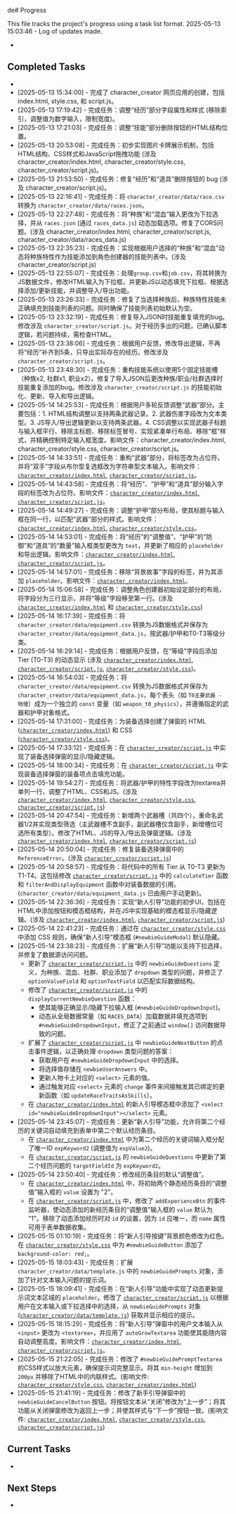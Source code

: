de# Progress

This file tracks the project's progress using a task list format.
2025-05-13 15:03:46 - Log of updates made.

*

## Completed Tasks

*
* [2025-05-13 15:34:00] - 完成了 character_creator 网页应用的创建，包括 index.html, style.css, 和 script.js。
* [2025-05-13 17:19:42] - 完成任务：调整“经历”部分字段属性和样式 (移除索引，调整值为数字输入，限制宽度)。
* [2025-05-13 17:21:03] - 完成任务：调整“技能”部分删除按钮的HTML结构位置。
* [2025-05-13 20:53:08] - 完成任务：初步实现图片卡牌展示机制，包括HTML结构、CSS样式和JavaScript拖拽功能 (涉及 character_creator/index.html, character_creator/style.css, character_creator/script.js)。
* [2025-05-13 21:53:50] - 完成任务：修复“经历”和“道具”删除按钮的 bug (涉及 character_creator/script.js)。
* [2025-05-13 22:16:41] - 完成任务：将 `character_creator/data/race.csv` 转换为 `character_creator/data/races.json`。
* [2025-05-13 22:27:48] - 完成任务：将“种族”和“混血”输入更改为下拉选择，并从 `races.json` (通过 `races_data.js`) 动态加载选项。修复了CORS问题。(涉及 character_creator/index.html, character_creator/script.js, character_creator/data/races_data.js)
* [2025-05-13 22:35:23] - 完成任务：实现根据用户选择的“种族”和“混血”动态将种族特性作为技能添加到角色创建器的技能列表中。(涉及 character_creator/script.js)
* [2025-05-13 22:55:07] - 完成任务：处理`group.csv`和`job.csv`，将其转换为JS数据文件，修改HTML输入为下拉框，并更新JS以动态填充下拉框、根据选择添加/更新技能，并调整导入/导出功能。
* [2025-05-13 23:26:33] - 完成任务：修复了当选择种族后，种族特性技能未正确填充到技能列表的问题。同时确保了技能列表初始默认为空。
* [2025-05-13 23:32:19] - 完成任务：修复导入JSON时技能重复填充的bug。修改涉及 `character_creator/script.js`。对于经历多出的问题，已确认脚本逻辑，若问题持续，需检查HTML。
* [2025-05-13 23:38:06] - 完成任务：根据用户反馈，修改导出逻辑，不再将“经历”补齐到5条，只导出实际存在的经历。修改涉及 `character_creator/script.js`。
* [2025-05-13 23:48:30] - 完成任务：重构技能系统以使用5个固定技能槽（种族x2, 社群x1, 职业x2）。修复了导入JSON后更改种族/职业/社群选择时技能重复添加的bug。修改涉及 `character_creator/script.js` 的技能初始化、更新、导入和导出逻辑。
* [2025-05-14 14:25:53] - 完成任务：根据用户多轮反馈调整“武器”部分。主要包括：1. HTML结构调整以支持两条武器记录。2. 武器伤害字段改为文本类型。3. JS导入/导出逻辑更新以支持两条武器。4. CSS调整以实现武器子标题与输入框平行、移除主标题、移除标签冒号、实现紧凑单行布局、移除“框”样式，并精确控制特定输入框宽度。影响文件：character_creator/index.html, character_creator/style.css, character_creator/script.js。
* [2025-05-14 14:33:51] - 完成任务：重构“武器”部分，将标签改为占位符，并将“双手”字段从布尔型复选框改为字符串型文本输入。影响文件：[`character_creator/index.html`](character_creator/index.html), [`character_creator/script.js`](character_creator/script.js)。
* [2025-05-14 14:43:58] - 完成任务：将“经历”、“护甲”和“道具”部分输入字段的标签改为占位符。影响文件：[`character_creator/index.html`](character_creator/index.html), [`character_creator/script.js`](character_creator/script.js)。
* [2025-05-14 14:49:27] - 完成任务：调整“护甲”部分布局，使其标题与输入框在同一行，以匹配“武器”部分的样式。影响文件：[`character_creator/index.html`](character_creator/index.html), [`character_creator/style.css`](character_creator/style.css)。
* [2025-05-14 14:53:01] - 完成任务：将“经历”的“调整值”、“护甲”的“防御”和“道具”的“数量”输入框类型更改为 `text`，并更新了相应的 `placeholder` 和导出逻辑。影响文件：[`character_creator/index.html`](character_creator/index.html), [`character_creator/script.js`](character_creator/script.js)。
* [2025-05-14 14:57:01] - 完成任务：移除“背景故事”字段的标签，并为其添加 `placeholder`。影响文件：[`character_creator/index.html`](character_creator/index.html)。
* [2025-05-14 15:06:58] - 完成任务：调整角色创建器初始设定部分的布局，将字段分为三行显示，并将“等级”字段移至第一行。(涉及 [`character_creator/index.html`](character_creator/index.html:15) 和 [`character_creator/style.css`](character_creator/style.css:77))
* [2025-05-14 16:17:39] - 完成任务：将 `character_creator/data/equipment.csv` 转换为JS数据格式并保存为 `character_creator/data/equipment_data.js`，按武器/护甲和T0-T3等级分类。
* [2025-05-14 16:29:14] - 完成任务：根据用户反馈，在“等级”字段后添加 Tier (T0-T3) 的动态显示 (涉及 [`character_creator/index.html`](character_creator/index.html), [`character_creator/script.js`](character_creator/script.js), [`character_creator/style.css`](character_creator/style.css))。
* [2025-05-14 16:54:03] - 完成任务：将 `character_creator/data/equipment.csv` 转换为JS数据格式并保存为 `character_creator/data/equipment_data.js`，每个表头（如 `T0主要武器 - 物理`）成为一个独立的 `const` 变量（如 `weapon_t0_physics`），并遵循指定的武器和护甲对象格式。
* [2025-05-14 17:31:00] - 完成任务：为装备选择创建了弹窗的 HTML ([`character_creator/index.html`](character_creator/index.html:229)) 和 CSS ([`character_creator/style.css`](character_creator/style.css))。
* [2025-05-14 17:33:12] - 完成任务：在 [`character_creator/script.js`](character_creator/script.js) 中实现了装备选择弹窗的显示/隐藏逻辑。
* [2025-05-14 18:00:34] - 完成任务：在 [`character_creator/script.js`](character_creator/script.js) 中实现装备选择弹窗的装备项点击填充功能。
* [2025-05-14 19:54:27] - 完成任务：将武器/护甲的特性字段改为textarea并单列一行，调整了HTML、CSS和JS。(涉及 [`character_creator/index.html`](character_creator/index.html), [`character_creator/style.css`](character_creator/style.css), [`character_creator/script.js`](character_creator/script.js))
* [2025-05-14 20:47:54] - 完成任务：新增两个武器槽（共四个），重命名武器1/2并实现类型筛选（主武器槽不含副手，副武器槽仅含副手，新增槽位可选所有类型）。修改了HTML、JS的导入/导出及弹窗逻辑。(涉及 [`character_creator/index.html`](character_creator/index.html), [`character_creator/script.js`](character_creator/script.js))
* [2025-05-14 20:50:04] - 完成任务：修复装备选择弹窗中的 `ReferenceError`。(涉及 [`character_creator/script.js`](character_creator/script.js))
* [2025-05-14 20:58:57] - 完成任务：将代码中的所有 Tier 从 T0-T3 更新为 T1-T4。这包括修改 [`character_creator/script.js`](character_creator/script.js) 中的 `calculateTier` 函数和 `filterAndDisplayEquipment` 函数中对装备数据的引用。(`character_creator/data/equipment_data.js` 已由用户手动更新)。
* [2025-05-14 22:36:36] - 完成任务：实现“新人引导”功能的初步UI，包括在HTML中添加按钮和模态框结构，并在JS中实现基础的模态框显示/隐藏逻辑。(涉及 [`character_creator/index.html`](character_creator/index.html), [`character_creator/script.js`](character_creator/script.js))
* [2025-05-14 22:41:23] - 完成任务：通过在 [`character_creator/style.css`](character_creator/style.css) 中添加 CSS 规则，确保“新人引导”模态框 (`#newbieGuideModal`) 默认隐藏。
* [2025-05-14 23:38:23] - 完成任务：扩展“新人引导”功能以支持下拉选择，并修复了数据源访问问题。
    *   更新了 [`character_creator/script.js`](character_creator/script.js) 中的 `newbieGuideQuestions` 定义，为种族、混血、社群、职业添加了 `dropdown` 类型的问题，并修正了 `optionValueField` 和 `optionTextField` 以匹配实际数据结构。
    *   修改了 [`character_creator/script.js`](character_creator/script.js) 中的 `displayCurrentNewbieQuestion` 函数：
        *   使其能够正确显示/隐藏下拉输入框 (`#newbieGuideDropdownInput`)。
        *   动态从全局数据常量（如 `RACES_DATA`）加载数据并填充选项到 `#newbieGuideDropdownInput`，修正了之前通过 `window[]` 访问数据导致的问题。
    *   扩展了 [`character_creator/script.js`](character_creator/script.js) 中 `newbieGuideNextButton` 的点击事件逻辑，以正确处理 `dropdown` 类型问题的答案：
        *   获取用户在 `#newbieGuideDropdownInput` 中的选择。
        *   将选择值存储在 `newbieUserAnswers` 中。
        *   更新人物卡上对应的 `<select>` 元素的值。
        *   通过触发对应 `<select>` 元素的 `change` 事件来间接触发其已绑定的更新函数（如 `updateRaceTraitsAsSkills`）。
    *   在 [`character_creator/index.html`](character_creator/index.html) 的新人引导模态框中添加了 `<select id="newbieGuideDropdownInput"></select>` 元素。
* [2025-05-14 23:45:07] - 完成任务：更新“新人引导”功能，允许将第二个经历的关键词自动填充到表单中第二个默认经历条目。
    *   在 [`character_creator/index.html`](character_creator/index.html) 中为第二个经历的关键词输入框分配了唯一ID `expKeyword2` (调整值为 `expValue2`)。
    *   在 [`character_creator/script.js`](character_creator/script.js) 的 `newbieGuideQuestions` 中更新了第二个经历问题的 `targetFieldId` 为 `expKeyword2`。
* [2025-05-14 23:50:40] - 完成任务：修改经历条目的默认“调整值”。
    *   在 [`character_creator/index.html`](character_creator/index.html) 中，将初始两个静态经历条目的“调整值”输入框的 `value` 设置为 "2"。
    *   在 [`character_creator/script.js`](character_creator/script.js) 中，修改了 `addExperienceBtn` 的事件监听器，使动态添加的新经历条目的“调整值”输入框的 `value` 默认为 "1"。移除了动态添加经历时对 `id` 的设置，因为 `id` 应唯一，而 `name` 属性可用于表单数据收集。
* [2025-05-15 01:10:19] - 完成任务：将“新人引导按键”背景颜色修改为红色。在 [`character_creator/style.css`](character_creator/style.css) 中为 `#newbieGuideButton` 添加了 `background-color: red;`。
* [2025-05-15 18:03:43] - 完成任务：扩展 `character_creator/data/template.js` 中的 `newbieGuidePrompts` 对象，添加了针对文本输入问题的提示词。
* [2025-05-15 18:09:41] - 完成任务：在“新人引导”功能中实现了动态更新提示词文本区域的 `placeholder`。修改了 [`character_creator/script.js`](character_creator/script.js) 以根据用户在文本输入或下拉选择中的选择，从 `newbieGuidePrompts` 对象 ([`character_creator/data/template.js`](character_creator/data/template.js:244)) 获取并显示相应的提示。
* [2025-05-15 18:15:29] - 完成任务：将“新人引导”弹窗中的用户文本输入从 `<input>` 更改为 `<textarea>`，并应用了 `autoGrowTextarea` 功能使其能随内容自动调整高度。影响文件：[`character_creator/index.html`](character_creator/index.html:289), [`character_creator/script.js`](character_creator/script.js:1250)。
* [2025-05-15 21:22:05] - 完成任务：修改了 `#newbieGuidePromptTextarea` 的CSS样式以放大元素，确保提示词完整显示。将其 `min-height` 增加到 `200px` 并移除了HTML中的内联样式。(影响文件: [`character_creator/style.css`](character_creator/style.css), [`character_creator/index.html`](character_creator/index.html))
* [2025-05-15 21:41:19] - 完成任务：修改了新手引导弹窗中的 `newbieGuideCancelButton` 按钮。将按钮文本从“关闭”修改为“上一步”；将其功能从关闭弹窗修改为返回上一步；并使其样式与“下一步”按钮一致。(影响文件: [`character_creator/index.html`](character_creator/index.html), [`character_creator/style.css`](character_creator/style.css), [`character_creator/script.js`](character_creator/script.js))

## Current Tasks

*

## Next Steps

*